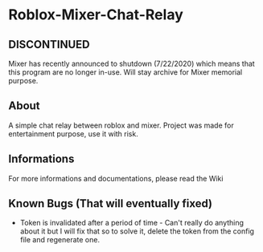 # Roblox-Mixer-Chat-Relay

## DISCONTINUED
Mixer has recently announced to shutdown (7/22/2020) which means that this program are no longer in-use. Will stay archive for Mixer memorial purpose.

## About
A simple chat relay between roblox and mixer. Project was made for entertainment purpose, use it with risk.

## Informations
For more informations and documentations, please read the Wiki

## Known Bugs (That will eventually fixed)
* Token is invalidated after a period of time - Can't really do anything about it but I will fix that so to solve it, delete the token from the config file and regenerate one.
